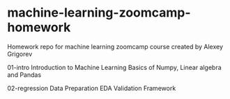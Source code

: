 # machine-learning-zoomcamp-homework
Homework repo for machine learning zoomcamp course created by Alexey Grigorev

01-intro
Introduction to Machine Learning
Basics of Numpy, Linear algebra and Pandas

02-regression
Data Preparation
EDA
Validation Framework
